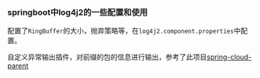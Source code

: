 ### springboot中log4j2的一些配置和使用

配置了`RingBuffer`的大小，抛弃策略等，在`log4j2.component.properties`中配置。

自定义异常输出插件，对前缀的包的信息进行输出，参考了此项目[spring-cloud-parent](https://github.com/JoJoTec/spring-cloud-parent)



